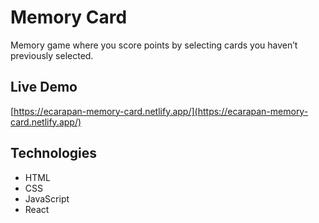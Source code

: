 # Memory Card

Memory game where you score points by selecting cards you haven’t previously selected.

## Live Demo

[https://ecarapan-memory-card.netlify.app/](https://ecarapan-memory-card.netlify.app/)

## Technologies

- HTML
- CSS
- JavaScript
- React
